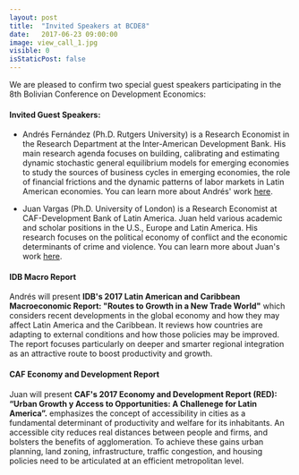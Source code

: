 ```yaml
---
layout: post
title:  "Invited Speakers at BCDE8"
date:   2017-06-23 09:00:00
image: view_call_1.jpg
visible: 0
isStaticPost: false
---
```

We are pleased to confirm two special guest speakers participating in the 8th Bolivian Conference on Development Economics:

#### Invited Guest Speakers:

* Andrés Fernández (Ph.D. Rutgers University) is a Research Economist in the Research Department at the Inter-American Development Bank. His main research agenda focuses on building, calibrating and estimating dynamic stochastic general equilibrium models for emerging economies to  study the sources of business cycles in emerging economies, the role of financial frictions and the dynamic patterns of labor markets in Latin American economies. You can learn more about Andrés' work  [here](https://sites.google.com/site/andresfernandezmartin8/).

* Juan Vargas (Ph.D. University of London) is a Research Economist at CAF-Development Bank of Latin America. Juan held various academic and scholar positions in the U.S., Europe and Latin America. His research focuses on the political economy of conflict and the economic determinants of crime and violence. You can learn more about Juan's work [here](https://sites.google.com/site/juanfvargas/).

#### IDB Macro Report

Andrés will present __IDB's 2017 Latin American and Caribbean Macroeconomic Report: "Routes to Growth in a New Trade World"__ which  considers recent developments in the global economy and how they may affect Latin America and the Caribbean. It reviews how countries are adapting to external conditions and how those policies may be improved. The report focuses particularly on deeper and smarter regional integration as an attractive route to boost productivity and growth.

#### CAF Economy and Development Report

Juan will present __CAF's 2017 Economy and Development Report (RED): “Urban Growth y Access to Opportunities: A Challenege for Latin America”.__ emphasizes the concept of accessibility in cities as a fundamental determinant of productivity and welfare for its inhabitants. An accessible city reduces real distances between people and firms, and bolsters the benefits of agglomeration. To achieve these gains urban planning, land zoning, infrastructure, traffic congestion, and housing policies need to be articulated at an efficient metropolitan level.  
